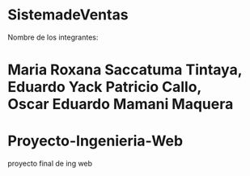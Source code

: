 
# SistemadeVentas
Nombre de los integrantes:

Maria Roxana Saccatuma Tintaya,  
Eduardo Yack Patricio Callo,  
Oscar Eduardo Mamani Maquera
=======
# Proyecto-Ingenieria-Web
proyecto final de ing web

